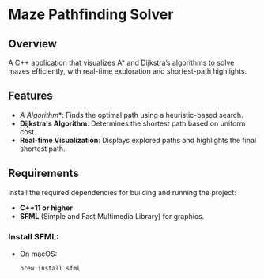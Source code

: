 # Maze Pathfinding Solver

## Overview
A C++ application that visualizes A* and Dijkstra’s algorithms to solve mazes efficiently, with real-time exploration and shortest-path highlights.

## Features
- **A* Algorithm**: Finds the optimal path using a heuristic-based search.
- **Dijkstra's Algorithm**: Determines the shortest path based on uniform cost.
- **Real-time Visualization**: Displays explored paths and highlights the final shortest path.

## Requirements
Install the required dependencies for building and running the project:

- **C++11 or higher**
- **SFML** (Simple and Fast Multimedia Library) for graphics.

### Install SFML:
- On macOS:
  ```bash
  brew install sfml
